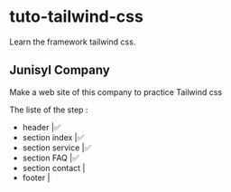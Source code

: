 # tuto-tailwind-css
Learn the framework tailwind css.

## Junisyl Company
Make a web site of this company to practice Tailwind css

The liste of the step :

 - header           |✅
 - section index    |✅
 - section service  |✅
 - section FAQ      |✅
 - section contact  |
 - footer           |
